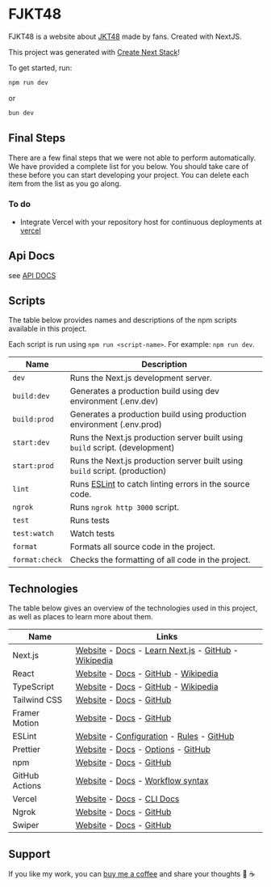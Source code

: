# FJKT48

FJKT48 is a website about [JKT48](https://jkt48.com/) made by fans. Created with NextJS.

This project was generated with [Create Next Stack](https://www.create-next-stack.com/)!

To get started, run:

```bash
npm run dev
```

or

```bash
bun dev
```

## Final Steps

There are a few final steps that we were not able to perform automatically. We have provided a complete list for you below. You should take care of these before you can start developing your project. You can delete each item from the list as you go along.

### To do

- Integrate Vercel with your repository host for continuous deployments at [vercel](https://vercel.com/new)

## Api Docs

see [API DOCS](https://github.com/achmaddaniel24/fjkt48-web/blob/production/docs/API_DOCS.md)

## Scripts

The table below provides names and descriptions of the npm scripts available in this project.

Each script is run using `npm run <script-name>`. For example: `npm run dev`.

| Name           | Description                                                                    |
| -------------- | ------------------------------------------------------------------------------ |
| `dev`          | Runs the Next.js development server.                                           |
| `build:dev`    | Generates a production build using dev environment (.env.dev)                  |
| `build:prod`   | Generates a production build using production environment (.env.prod)          |
| `start:dev`    | Runs the Next.js production server built using `build` script. (development)   |
| `start:prod`   | Runs the Next.js production server built using `build` script. (production)    |
| `lint`         | Runs [ESLint](https://eslint.org/) to catch linting errors in the source code. |
| `ngrok`        | Runs `ngrok http 3000` script.                                                 |
| `test`         | Runs tests                                                                     |
| `test:watch`   | Watch tests                                                                    |
| `format`       | Formats all source code in the project.                                        |
| `format:check` | Checks the formatting of all code in the project.                              |

## Technologies

The table below gives an overview of the technologies used in this project, as well as places to learn more about them.

| Name           | Links                                                                                                                                                                                                           |
| -------------- | --------------------------------------------------------------------------------------------------------------------------------------------------------------------------------------------------------------- |
| Next.js        | [Website](https://nextjs.org/) - [Docs](https://nextjs.org/docs) - [Learn Next.js](https://nextjs.org/learn) - [GitHub](https://github.com/vercel/next.js) - [Wikipedia](https://en.wikipedia.org/wiki/Next.js) |
| React          | [Website](https://reactjs.org/) - [Docs](https://reactjs.org/docs/getting-started.html) - [GitHub](https://github.com/facebook/react) - [Wikipedia](<https://en.wikipedia.org/wiki/React_(JavaScript_library)>) |
| TypeScript     | [Website](https://www.typescriptlang.org/) - [Docs](https://www.typescriptlang.org/docs/) - [GitHub](https://github.com/microsoft/TypeScript) - [Wikipedia](https://en.wikipedia.org/wiki/TypeScript)           |
| Tailwind CSS   | [Website](https://tailwindcss.com/) - [Docs](https://tailwindcss.com/docs) - [GitHub](https://github.com/tailwindlabs/tailwindcss)                                                                              |
| Framer Motion  | [Website](https://www.framer.com/motion/) - [Docs](https://www.framer.com/docs/) - [GitHub](https://github.com/framer/motion)                                                                                   |
| ESLint         | [Website](https://eslint.org/) - [Configuration](https://eslint.org/docs/user-guide/configuring/) - [Rules](https://eslint.org/docs/rules/) - [GitHub](https://github.com/eslint/eslint)                        |
| Prettier       | [Website](https://prettier.io/) - [Docs](https://prettier.io/docs/en/index.html) - [Options](https://prettier.io/docs/en/options.html) - [GitHub](https://github.com/prettier/prettier)                         |
| npm            | [Website](https://www.npmjs.com/) - [Docs](https://docs.npmjs.com/) - [GitHub](https://github.com/npm/cli)                                                                                                      |
| GitHub Actions | [Website](https://github.com/features/actions) - [Docs](https://docs.github.com/en/actions) - [Workflow syntax](https://docs.github.com/en/actions/reference/workflow-syntax-for-github-actions)                |
| Vercel         | [Website](https://vercel.com/) - [Docs](https://vercel.com/docs) - [CLI Docs](https://vercel.com/docs/cli)                                                                                                      |
| Ngrok          | [Website](https://ngrok.com/) - [Docs](https://ngrok.com/docs) - [GitHub](https://github.com/ngrok)                                                                                                             |
| Swiper         | [Website](https://swiperjs.com/) - [Docs](https://swiperjs.com/get-started) - [GitHub](https://github.com/nolimits4web/swiper)                                                                                  |

## Support

If you like my work, you can [buy me a coffee](https://www.buymeacoffee.com/kudanil) and share your thoughts 🎉 ☕
